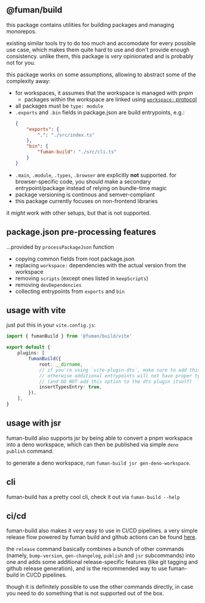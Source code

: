 ## @fuman/build

this package contains utilities for building packages and managing monorepos.

existing similar tools try to do too much and accomodate for every possible use case,
which makes them quite hard to use and don't provide enough consistency.
unlike them, this package is *very* opinionated and is probably not for you.

this package works on some assumptions, allowing to abstract some of the complexity away:
 - for workspaces, it assumes that the workspace is managed with pnpm
   - packages within the workspace are linked using [`workspace:` protocol](https://pnpm.io/workspaces#workspace-protocol-workspace)
 - all packages must be `type: module`
 - `.exports` and `.bin` fields in package.json are build entrypoints, e.g.:
   ```json
   {
       "exports": {
           ".": "./src/index.ts"
       },
       "bin": {
           "fuman-build": "./src/cli.ts"
       }
   }
   ```
 - `.main`, `.module`, `.types`, `.browser` are explicitly **not** supported. for browser-specific code, you should make a secondary entrypoint/package instead of relying on bundle-time magic
 - package versioning is continous and semver-compliant
 - this package currently focuses on non-frontend libraries

it *might* work with other setups, but that is not supported.

## package.json pre-processing features

...provided by `processPackageJson` function
 - copying common fields from root package.json
 - replacing `workspace:` dependencies with the actual version from the workspace
 - removing `scripts` (except ones listed in `keepScripts`)
 - removing `devDependencies`
 - collecting entrypoints from `exports` and `bin`

## usage with vite

just put this in your `vite.config.js`:
```ts
import { fumanBuild } from '@fuman/build/vite'

export default {
    plugins: [
        fumanBuild({
            root: __dirname,
            // if you're using `vite-plugin-dts`, make sure to add this option,
            // otherwise additional entrypoints will not have proper types
            // (and DO NOT add this option to the dts plugin itself)
            insertTypesEntry: true,
        }),
    ],
}
```

## usage with jsr

fuman-build also supports jsr by being able to convert a pnpm workspace into a deno workspace,
which can then be published via simple `deno publish` command.

to generate a deno workspace, run `fuman-build jsr gen-deno-workspace`.

## cli

fuman-build has a pretty cool cli, check it out via `fuman-build --help`

## ci/cd

fuman-build also makes it *very* easy to use in CI/CD pipelines.
a very simple release flow powered by fuman build and github actions
can be found [here](https://github.com/teidesu/fuman/blob/main/.github/workflows/release.yaml).

the `release` command basically combines a bunch of other commands
(namely, `bump-version`, `gen-changelog`, `publish` and `jsr` subcommands)
into one and adds some additional release-specific features (like git tagging and github release generation), and is the recommended way to use fuman-build in CI/CD pipelines.

though it is definitely possible to use the other commands directly, in case
you need to do something that is not supported out of the box.
